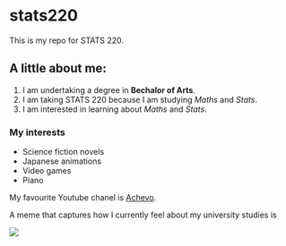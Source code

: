 # stats220
This is my repo for STATS 220. 

## A little about me:
<!---numbered lists--->
1. I am undertaking a degree in **Bechalor of Arts**.
2. I am taking STATS 220 because I am studying *Maths* and *Stats*.
3. I am interested in learning about *Maths* and *Stats*.

### My interests
<!---unodered lists--->
* Science fiction novels
* Japanese animations
* Video games
* Piano

My favourite Youtube chanel is [Achevo](https://www.youtube.com/@Achevo).

A meme that captures how I currently feel about my university studies is 

![](https://media1.tenor.com/m/DESSJFJ8_XkAAAAC/confused-cat-confused.gif)
